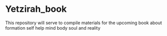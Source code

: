 # Yetzirah_book
This repository will serve to compile materials for the upcoming book about formation self help mind body soul and reality
